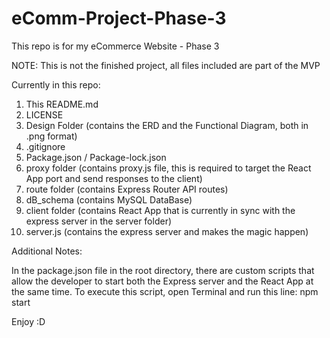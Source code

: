 # eComm-Project-Phase-3
This repo is for my eCommerce Website - Phase 3

NOTE: This is not the finished project, all files included are part of the MVP

Currently in this repo:
1. This README.md
2. LICENSE
3. Design Folder (contains the ERD and the Functional Diagram, both in .png format)
4. .gitignore
5. Package.json / Package-lock.json
6. proxy folder (contains proxy.js file, this is required to target the React App port and send responses to the client)
7. route folder (contains Express Router API routes)
8. dB_schema (contains MySQL DataBase)
9. client folder (contains React App that is currently in sync with the express server in the server folder)
10. server.js (contains the express server and makes the magic happen)

Additional Notes:

In the package.json file in the root directory, there are custom scripts that allow the developer to start both the Express server and the React App at the same time. To execute this script, open Terminal and run this line:
    npm start

Enjoy :D